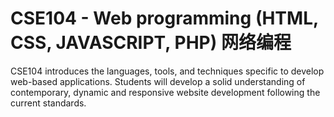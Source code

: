 # CSE104 - Web programming (HTML, CSS, JAVASCRIPT, PHP) 网络编程

CSE104 introduces the languages, tools, and techniques specific to develop web-based applications. Students will develop a solid understanding of contemporary, dynamic and responsive website development following the current standards.

